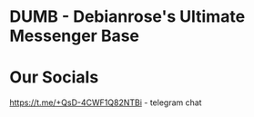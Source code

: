 # DUMB - Debianrose's Ultimate Messenger Base

# Our Socials
https://t.me/+QsD-4CWF1Q82NTBi - telegram chat
